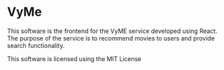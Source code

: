 # VyMe

This software is the frontend for the VyME service developed using React. The purpose of the service is to recommend movies to users and provide search functionality.

This software is licensed using the MIT License
